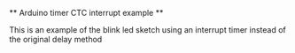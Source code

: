 ** Arduino timer CTC interrupt example **

This is an example of the blink led sketch
using an interrupt timer instead of the original delay method